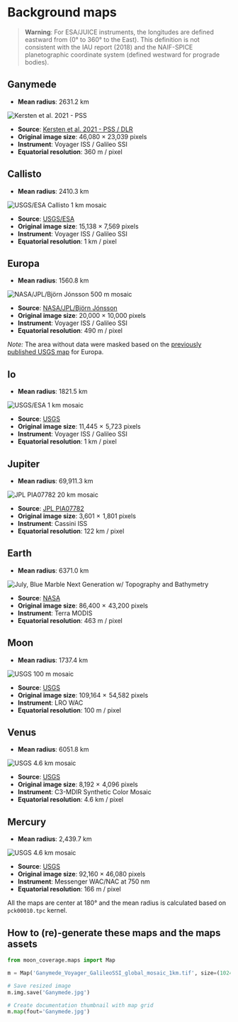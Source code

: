 Background maps
===============

> __Warning__: For ESA/JUICE instruments,
> the longitudes are defined eastward from (0° to 360° to the East).
> This definition is not consistent with the IAU report (2018)
> and the NAIF-SPICE planetographic coordinate system (defined
> westward for prograde bodies).


Ganymede
--------
* __Mean radius__: 2631.2 km

![Kersten et al. 2021 - PSS](Ganymede.jpg)

* __Source__: [Kersten et al. 2021 - PSS / DLR](https://doi.org/10.1016/j.pss.2021.105310)
* __Original image size__: 46,080 × 23,039 pixels
* __Instrument__: Voyager ISS / Galileo SSI
* __Equatorial resolution__: 360 m / pixel


Callisto
--------
* __Mean radius__: 2410.3 km

![USGS/ESA Callisto 1 km mosaic](Callisto.jpg)

* __Source__: [USGS/ESA](https://www.cosmos.esa.int/web/juice/reference-maps-ganymede-europa-callisto-)
* __Original image size__: 15,138 × 7,569 pixels
* __Instrument__: Voyager ISS / Galileo SSI
* __Equatorial resolution__: 1 km / pixel


Europa
------
* __Mean radius__: 1560.8 km

![NASA/JPL/Björn Jónsson 500 m mosaic](Europa.jpg)

* __Source__: [NASA/JPL/Björn Jónsson](https://www.planetary.org/space-images/color-global-map-of-europa)
* __Original image size__: 20,000 × 10,000 pixels
* __Instrument__: Voyager ISS / Galileo SSI
* __Equatorial resolution__: 490 m / pixel

_Note:_ The area without data were masked based on the [previously
published USGS map](https://astrogeology.usgs.gov/search/map/Europa/Voyager-Galileo/Europa_Voyager_GalileoSSI_global_mosaic_500m) for Europa.


Io
--
* __Mean radius__: 1821.5 km

![USGS/ESA 1 km mosaic](Io.jpg)

* __Source__: [USGS](https://astrogeology.usgs.gov/search/map/Io/Voyager-Galileo/Io_GalileoSSI-Voyager_Global_Mosaic_ClrMerge_1km)
* __Original image size__: 11,445 ×  5,723 pixels
* __Instrument__: Voyager ISS / Galileo SSI
* __Equatorial resolution__: 1 km / pixel


Jupiter
-------
* __Mean radius__: 69,911.3 km

![JPL PIA07782 20 km mosaic](Jupiter.jpg)

* __Source__: [JPL PIA07782](https://photojournal.jpl.nasa.gov/tiff/PIA07782.tif)
* __Original image size__: 3,601 ×  1,801 pixels
* __Instrument__: Cassini ISS
* __Equatorial resolution__: 122 km / pixel


Earth
-----
* __Mean radius__: 6371.0 km

![July, Blue Marble Next Generation w/ Topography and Bathymetry](Earth.jpg)

* __Source__: [NASA](https://visibleearth.nasa.gov/images/73751/july-blue-marble-next-generation-w-topography-and-bathymetry)
* __Original image size__: 86,400 ×  43,200 pixels
* __Instrument__: Terra MODIS
* __Equatorial resolution__: 463 m / pixel


Moon
----
* __Mean radius__: 1737.4 km

![USGS 100 m mosaic](Moon.jpg)

* __Source__: [USGS](https://planetarymaps.usgs.gov/mosaic/Lunar_LRO_LROC-WAC_Mosaic_global_100m_June2013.tif)
* __Original image size__: 109,164 ×  54,582 pixels
* __Instrument__: LRO WAC
* __Equatorial resolution__: 100 m / pixel


Venus
-----
* __Mean radius__: 6051.8 km

![USGS 4.6 km mosaic](Venus.jpg)

* __Source__: [USGS](https://planetarymaps.usgs.gov/mosaic/Venus_Magellan_C3-MDIR_Colorized_Global_Mosaic_4641m.tif)
* __Original image size__: 8,192 ×  4,096 pixels
* __Instrument__: C3-MDIR Synthetic Color Mosaic
* __Equatorial resolution__: 4.6 km / pixel


Mercury
-------
* __Mean radius__: 2,439.7 km

![USGS 4.6 km mosaic](Mercury.jpg)

* __Source__: [USGS](https://planetarymaps.usgs.gov/mosaic/Mercury_MESSENGER_MDIS_Basemap_LOI_Mosaic_Global_166m.tif)
* __Original image size__: 92,160 × 46,080 pixels
* __Instrument__: Messenger WAC/NAC at 750 nm
* __Equatorial resolution__: 166 m / pixel


All the maps are center at 180° and the mean radius is calculated
based on `pck00010.tpc` kernel.


How to (re)-generate these maps and the maps assets
---------------------------------------------------
```python
from moon_coverage.maps import Map

m = Map('Ganymede_Voyager_GalileoSSI_global_mosaic_1km.tif', size=(1024, 2048))

# Save resized image
m.img.save('Ganymede.jpg')

# Create documentation thumbnail with map grid
m.map(fout='Ganymede.jpg')
```
